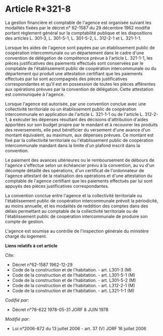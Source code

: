 # Article R*321-8

La gestion financière et comptable de l'agence est organisée suivant les modalités fixées par le décret n° 62-1587 du 29
décembre 1962 modifié portant règlement général sur la comptabilité publique et les dispositions des articles L. 301-3, L.
301-5-1, L. 301-5-2, L. 312-2-1 et L. 321-1-1.

Lorsque les aides de l'agence sont payées par un établissement public de coopération intercommunale ou un département dans le
cadre d'une convention de délégation de compétence prévue à l'article L. 321-1-1, les pièces justificatives des paiements
effectués sont conservées par le comptable de l'établissement public de coopération intercommunale ou du département qui
produit une attestation certifiant que les paiements effectués par lui sont accompagnés des pièces justificatives
correspondantes et qu'il est en possession de toutes les pièces afférentes aux opérations prévues par la convention de
délégation. Cette attestation est communiquée à l'agence.

Lorsque l'agence est autorisée, par une convention conclue avec une collectivité territoriale ou un établissement public de
coopération intercommunale en application de l'article L. 321-1-1 ou de l'article L. 312-2-1, à exécuter les dépenses
résultant des décisions d'attribution d'aides apportées sur son budget propre par le mandant et à recouvrer les produits des
reversements, elle peut bénéficier du versement d'une avance d'un montant équivalent, au maximum, aux dépenses prévues. Ce
montant est fixé par la collectivité territoriale ou l'établissement public de coopération intercommunale mandant dans la
limite d'un plafond inscrit dans la convention.

Le paiement des avances ultérieures ou le remboursement de débours de l'agence s'effectue selon un échéancier prévu à la
convention, au vu d'un décompte détaillé des opérations, d'un certificat de l'ordonnateur de l'agence attestant de la
réalisation des opérations et d'une attestation du comptable de l'agence certifiant que les paiements effectués par lui sont
appuyés des pièces justificatives correspondantes.

La convention conclue entre l'agence et la collectivité territoriale ou l'établissement public de coopération intercommunale
prévoit la périodicité, au moins annuelle, et les modalités de reddition des comptes dans des délais permettant au comptable
de la collectivité territoriale ou de l'établissement public de coopération intercommunale de produire son compte de gestion.

L'agence est soumise au contrôle de l'inspection générale du ministère chargé du logement.

**Liens relatifs à cet article**

_Cite_:

  - Décret n°62-1587 1962-12-29
  - Code de la construction et de l'habitation. - art. L301-3 (M)
  - Code de la construction et de l'habitation. - art. L301-5-1 (M)
  - Code de la construction et de l'habitation. - art. L301-5-2 (M)
  - Code de la construction et de l'habitation. - art. L312-2-1 (M)
  - Code de la construction et de l'habitation. - art. L321-1-1 (M)

_Codifié par_:

  - Décret n°78-622 1978-05-31 JORF 8 JUIN 1978

_Modifié par_:

  - Loi n°2006-872 du 13 juillet 2006 - art. 37 (V) JORF 16 juillet 2006
